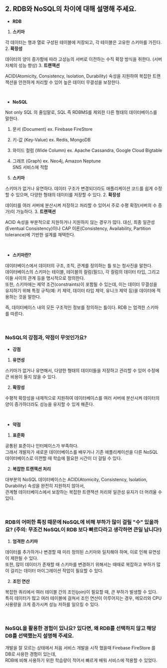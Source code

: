 ## 2. RDB와 NoSQL의 차이에 대해 설명해 주세요.

- **RDB**

1. **스키마**

각 데이터는 행과 열로 구성된 테이블에 저장되고, 각 테이블은 고유한 스키마를 가진다.
2. **확장성**

데이터의 양이 증가함에 따라 고성능의 서버로 이전하는 수직 확장 방식을 취한다. (서버 자체의 성능 향상)
3. **트랜잭션**

ACID(Atomicity, Consistency, Isolation, Durability) 속성을 지원하여 복잡한 트랜잭션을 안전하게 처리할 수 있어 높은 데이터 무결성을 보장한다.

<br>

- **NoSQL**

Not only SQL 의 줄임말로, SQL 즉 RDBMS를 제외한 다른 형태의 데이터베이스를 말한다.
1. 문서 (Document) ex. Firebase FireStore
2. 키-값 (Key-Value) ex. Redis, MongoDB
3. 와이드 컬럼 (Wide Column) ex. Apache Cassandra, Google Cloud Bigtable 
4. 그래프 (Graph) ex. Neo4j, Amazon Neptune <br>
   SNS 서비스에 적합


1. **스키마**

스키마가 없거나 유연하다. 데이터 구조가 변경되더라도 애플리케이션 코드를 쉽게 수정할 수 있으며, 다양한 형태의 데이터를 저장할 수 있다.
2. **확장성**

데이터를 여러 서버에 분산시켜 저장하고 처리할 수 있어서 주로 수평 확장(서버의 수 증가)이 가능하다.
3. **트랜잭션**

ACID 속성을 부분적으로 지원하거나 지원하지 않는 경우가 많다. 대신, 최종 일관성(Eventual Consistency)이나 CAP 이론(Consistency, Availability, Partition tolerance)에 기반한 설계를 채택한다.

<br>

- **스키마란?**

데이터베이스에서 데이터의 구조, 조직, 관계를 정의하는 틀 또는 청사진을 말한다. <br>
데이터베이스의 스키마는 테이블, 테이블의 컬럼(필드), 각 컬럼의 데이터 타입, 그리고 이들 사이의 관계 등을 명시적으로 정의한다. <br>
또한, 스키마에는 제약 조건(constraints)이 포함될 수 있는데, 이는 데이터 무결성을 유지하기 위해 특정 규칙(예: 키 제약, 데이터 타입 제약, 유니크 제약 등)을 데이터에 적용하는 것을 말한다.

즉, 데이터베이스 내의 모든 구조적인 정보를 정의하는 틀이다. RDB 는 엄격한 스키마를 따른다.

<br>

### NoSQL의 강점과, 약점이 무엇인가요?

- **강점**
1. **유연성**

스키마가 없거나 유연해서, 다양한 형태의 데이터들을 저장하고 관리할 수 있어 수정에 큰 비용이 들지 않을 수 있다.

2. **확장성**

수평적 확장성을 내재적으로 지원하여 데이터베이스를 여러 서버에 분산시켜 데이터의 양이 증가하더라도 성능을 유지할 수 있게 해준다.

<br>

- **약점**
1. **표준화**

공통된 표준이나 인터페이스가 부족하다. <br>
그래서 개발자가 새로운 데이터베이스를 배우거나 기존 애플리케이션을 다른 NoSQL 데이터베이스로 이전할 때 학습에 필요한 시간이 더 걸릴 수 있다.

2. **복잡한 트랜잭션 처리**

대부분의 NoSQL 데이터베이스는 ACID(Atomicity, Consistency, Isolation, Durability) 속성을 완전히 지원하지 않아서, <br>
관계형 데이터베이스에서 보장하는 복잡한 트랜잭션 처리와 일관성 유지가 더 어려울 수 있다.

<br>

### RDB의 어떠한 특징 때문에 NoSQL에 비해 부하가 많이 걸릴 "수" 있을까요? (주의: 무조건 NoSQL이 RDB 보다 빠르다라고 생각하면 큰일 납니다!)

1. **엄격한 스키마**

데이터를 추가하거나 변경할 때 미리 정의된 스키마와 일치해야 하며, 이로 인해 유연성이 제한될 수 있다. <br>
또한, 많이 데이터가 존재할 때 스키마를 변경하기 위해서는 때때로 복잡하고 부하가 많이 걸리는 데이터 마이그레이션 작업이 필요할 수 있다.

2. **조인 연산**

복잡한 쿼리에서 여러 테이블 간의 조인(join)이 필요할 때, 큰 부하가 발생할 수 있다. <br>
특히 데이터가 많고 여러 테이블에 걸쳐서 조인 연산이 이루어지는 경우, 메모리와 CPU 사용량을 크게 증가시켜 성능 저하를 일으킬 수 있다.

<br>

### NoSQL을 활용한 경험이 있나요? 있다면, 왜 RDB를 선택하지 않고 해당 DB를 선택했는지 설명해 주세요.
개발을 잘 모르는 상태에서 처음 서비스 개발을 시작 했을때 Firebase FireStore 를 DB로 사용한 경험이 있는데, <br>
RDB에 비해 사용하기 위한 학습량이 적어서 빠르게 배워 서비스에 적용할 수 있었다. <br>
